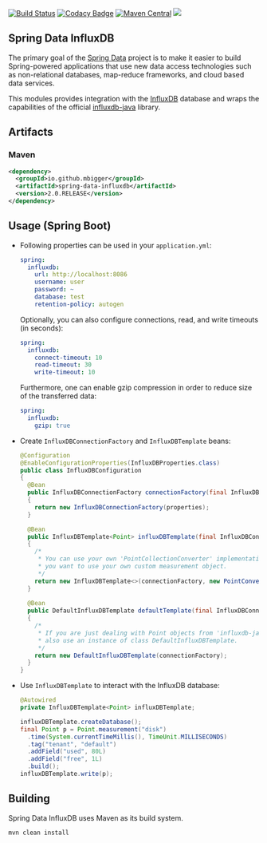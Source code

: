 
[![Build Status](https://travis-ci.org/miwurster/spring-data-influxdb.svg?branch=master)](https://travis-ci.org/miwurster/spring-data-influxdb)
[![Codacy Badge](https://api.codacy.com/project/badge/Grade/3655132cf1784740ac283db42470d8f9)](https://www.codacy.com/app/miwurster/spring-data-influxdb?utm_source=github.com&amp;utm_medium=referral&amp;utm_content=miwurster/spring-data-influxdb&amp;utm_campaign=Badge_Grade)
[![Maven Central](https://maven-badges.herokuapp.com/maven-central/com.github.miwurster/spring-data-influxdb/badge.svg)](https://maven-badges.herokuapp.com/maven-central/com.github.miwurster/spring-data-influxdb)
[![](https://jitpack.io/v/miwurster/spring-data-influxdb.svg)](https://jitpack.io/#miwurster/spring-data-influxdb)

Spring Data InfluxDB
--------------------

The primary goal of the [Spring Data](http://projects.spring.io/spring-data/) project is to make it easier to build Spring-powered applications that use new data access technologies such as non-relational databases, map-reduce frameworks, and cloud based data services.

This modules provides integration with the [InfluxDB](https://influxdata.com/) database and wraps the capabilities of the official [influxdb-java](https://github.com/influxdata/influxdb-java) library.

## Artifacts

### Maven

```xml
<dependency>
  <groupId>io.github.mbigger</groupId>
  <artifactId>spring-data-influxdb</artifactId>
  <version>2.0.RELEASE</version>
</dependency>
```

## Usage (Spring Boot)

* Following properties can be used in your `application.yml`:

    ```yml
    spring:
      influxdb:
        url: http://localhost:8086
        username: user
        password: ~
        database: test
        retention-policy: autogen
    ```
    
    Optionally, you can also configure connections, read, and write timeouts (in seconds):
    
    ```yml
    spring:
      influxdb:    	
        connect-timeout: 10
        read-timeout: 30
        write-timeout: 10
    ```

    Furthermore, one can enable gzip compression in order to reduce size of the transferred data:
    
    ```yml
    spring:
      influxdb:    	
        gzip: true
    ```

* Create `InfluxDBConnectionFactory` and `InfluxDBTemplate` beans:

    ```java
    @Configuration
    @EnableConfigurationProperties(InfluxDBProperties.class)
    public class InfluxDBConfiguration
    {
      @Bean
      public InfluxDBConnectionFactory connectionFactory(final InfluxDBProperties properties)
      {
        return new InfluxDBConnectionFactory(properties);
      }

      @Bean
      public InfluxDBTemplate<Point> influxDBTemplate(final InfluxDBConnectionFactory connectionFactory)
      {
        /*
         * You can use your own 'PointCollectionConverter' implementation, e.g. in case
         * you want to use your own custom measurement object.
         */
        return new InfluxDBTemplate<>(connectionFactory, new PointConverter());
      }
      
      @Bean
      public DefaultInfluxDBTemplate defaultTemplate(final InfluxDBConnectionFactory connectionFactory)
      {
        /*
         * If you are just dealing with Point objects from 'influxdb-java' you could
         * also use an instance of class DefaultInfluxDBTemplate.
         */
        return new DefaultInfluxDBTemplate(connectionFactory);
      }
    }
    ```

* Use `InfluxDBTemplate` to interact with the InfluxDB database:

    ```java
    @Autowired
    private InfluxDBTemplate<Point> influxDBTemplate;

    influxDBTemplate.createDatabase();
    final Point p = Point.measurement("disk")
      .time(System.currentTimeMillis(), TimeUnit.MILLISECONDS)
      .tag("tenant", "default")
      .addField("used", 80L)
      .addField("free", 1L)
      .build();
    influxDBTemplate.write(p);
    ```

## Building

Spring Data InfluxDB uses Maven as its build system. 

```bash
mvn clean install
```
